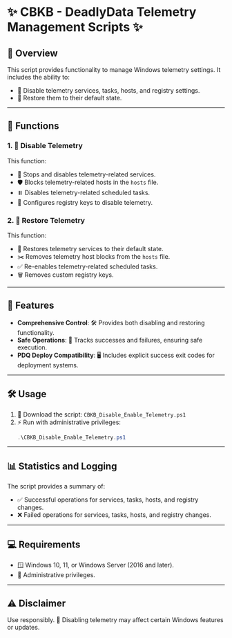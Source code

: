 ﻿
# ✨ CBKB - DeadlyData Telemetry Management Scripts ✨

## 🌟 Overview
This script provides functionality to manage Windows telemetry settings. It includes the ability to:
- 🚫 Disable telemetry services, tasks, hosts, and registry settings.
- 🔄 Restore them to their default state.

---

## 🔧 Functions

### 1. 🚫 Disable Telemetry
This function:
- 🛑 Stops and disables telemetry-related services.
- 🛡️ Blocks telemetry-related hosts in the `hosts` file.
- ⏸️ Disables telemetry-related scheduled tasks.
- 📝 Configures registry keys to disable telemetry.

### 2. 🔄 Restore Telemetry
This function:
- 🔄 Restores telemetry services to their default state.
- ✂️ Removes telemetry host blocks from the `hosts` file.
- ✅ Re-enables telemetry-related scheduled tasks.
- 🗑️ Removes custom registry keys.

---

## 🌈 Features
- **Comprehensive Control**: 🛠️ Provides both disabling and restoring functionality.
- **Safe Operations**: 📝 Tracks successes and failures, ensuring safe execution.
- **PDQ Deploy Compatibility**: 🖥️ Includes explicit success exit codes for deployment systems.

---

## 🛠️ Usage
1. 🔽 Download the script: `CBKB_Disable_Enable_Telemetry.ps1`
2. ⚡ Run with administrative privileges:
   ```powershell
   .\CBKB_Disable_Enable_Telemetry.ps1
   ```

---

## 📊 Statistics and Logging
The script provides a summary of:
- ✅ Successful operations for services, tasks, hosts, and registry changes.
- ❌ Failed operations for services, tasks, hosts, and registry changes.

---

## 💻 Requirements
- 🪟 Windows 10, 11, or Windows Server (2016 and later).
- 🔑 Administrative privileges.

---

## ⚠️ Disclaimer
Use responsibly. 🚨 Disabling telemetry may affect certain Windows features or updates.
